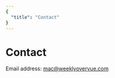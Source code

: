 ```yaml
---
{
  "title": "Contact"
}
---
```


# Contact

Email address: <a href="mailto:mac@weeklyovervue.com">mac@weeklyovervue.com</a>
